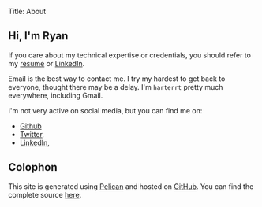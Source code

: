 Title: About

## Hi, I'm Ryan

If you care about my technical expertise or credentials, you should refer to my
[resume](http://blog.harterrt.com/resume.pdf) or
[LinkedIn](http://www.linkedin.com/pub/ryan-harter/11/a24/a21).

Email is the best way to contact me.
I try my hardest to get back to everyone, thought there may be a delay.
I'm `harterrt` pretty much everywhere, including Gmail.

I'm not very active on social media, but you can find me on:

* [Github](https://github.com/harterrt)
* [Twitter](https://twitter.com/harterrt),
* [LinkedIn](http://www.linkedin.com/pub/ryan-harter/11/a24/a21),

## Colophon

This site is generated using [Pelican](http://blog.getpelican.com/) and hosted
on [GitHub](https://github.com/).  You can find the complete source
[here](https://github.com/harterrt/harterrt).

